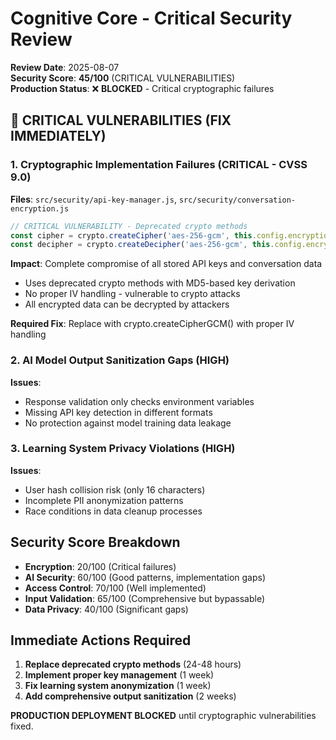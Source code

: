 # Cognitive Core - Critical Security Review

**Review Date**: 2025-08-07  
**Security Score**: **45/100** (CRITICAL VULNERABILITIES)  
**Production Status**: ❌ **BLOCKED** - Critical cryptographic failures

## 🚨 CRITICAL VULNERABILITIES (FIX IMMEDIATELY)

### 1. **Cryptographic Implementation Failures** (CRITICAL - CVSS 9.0)

**Files**: `src/security/api-key-manager.js`, `src/security/conversation-encryption.js`

```javascript
// CRITICAL VULNERABILITY - Deprecated crypto methods
const cipher = crypto.createCipher('aes-256-gcm', this.config.encryptionKey);
const decipher = crypto.createDecipher('aes-256-gcm', this.config.encryptionKey);
```

**Impact**: Complete compromise of all stored API keys and conversation data
- Uses deprecated crypto methods with MD5-based key derivation
- No proper IV handling - vulnerable to crypto attacks
- All encrypted data can be decrypted by attackers

**Required Fix**: Replace with crypto.createCipherGCM() with proper IV handling

### 2. **AI Model Output Sanitization Gaps** (HIGH)

**Issues**:
- Response validation only checks environment variables
- Missing API key detection in different formats
- No protection against model training data leakage

### 3. **Learning System Privacy Violations** (HIGH)

**Issues**:
- User hash collision risk (only 16 characters)
- Incomplete PII anonymization patterns
- Race conditions in data cleanup processes

## Security Score Breakdown

- **Encryption**: 20/100 (Critical failures)
- **AI Security**: 60/100 (Good patterns, implementation gaps)  
- **Access Control**: 70/100 (Well implemented)
- **Input Validation**: 65/100 (Comprehensive but bypassable)
- **Data Privacy**: 40/100 (Significant gaps)

## Immediate Actions Required

1. **Replace deprecated crypto methods** (24-48 hours)
2. **Implement proper key management** (1 week)
3. **Fix learning system anonymization** (1 week)
4. **Add comprehensive output sanitization** (2 weeks)

**PRODUCTION DEPLOYMENT BLOCKED** until cryptographic vulnerabilities fixed.